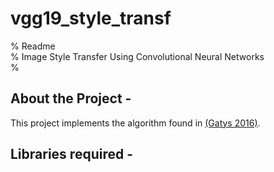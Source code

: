 # vgg19_style_transf
% Readme                                   
% Image Style Transfer Using Convolutional Neural Networks                                    
%                                                                     

About the Project - 
--------------------
This project implements the algorithm found in [(Gatys 2016)](https://www.cv-foundation.org/openaccess/content_cvpr_2016/papers/Gatys_Image_Style_Transfer_CVPR_2016_paper.pdf).

Libraries required - 
--------------------
